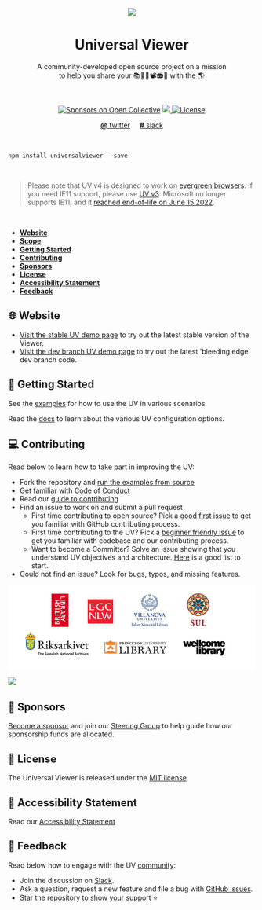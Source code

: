 <p align="center">
<img src="https://avatars0.githubusercontent.com/u/9430521" style="width: 150px;" />
<h1 align="center" style="width: 60%; margin-left: auto; margin-right: auto;">Universal Viewer</h1>
<p align="center">
A community-developed open source project on a mission<br/> to help you share your 📚📜📰📽️📻🗿 with the 🌎
</p>
</p>
<br/>
<p align="center">
<a href="#-sponsors"><img src="https://camo.githubusercontent.com/db8439fd8526d52fbc36437f988d0d8d8dd6913a/68747470733a2f2f6f70656e636f6c6c6563746976652e636f6d2f756e6976657273616c7669657765722f73706f6e736f72732f62616467652e737667" alt="Sponsors on Open Collective" data-canonical-src="https://opencollective.com/universalviewer/sponsors/badge.svg" style="max-width:100%;" /></a>
<a href="https://app.netlify.com/sites/uv/deploys">
<img src="https://api.netlify.com/api/v1/badges/91dc58e8-49dd-495f-98bb-84570a0edb7c/deploy-status" />
</a>
<a href="https://github.com/UniversalViewer/universalviewer/blob/master/LICENSE.txt"><img src="https://camo.githubusercontent.com/e80e20b31b4af7da8580f68d415779d250eee229/68747470733a2f2f696d672e736869656c64732e696f2f6e706d2f6c2f74687265652e737667" alt="License" data-canonical-src="https://img.shields.io/npm/l/universalviewer.svg" style="max-width:100%;"></a>
</p>

<p align="center">
    <a href="https://twitter.com/universalviewer"><strong>@</strong> twitter</a>&nbsp;&nbsp;&nbsp;&nbsp;
<a href="https://docs.google.com/forms/d/e/1FAIpQLSeHLD0kng5aXvGFsNN_tJGsZMTnp08Hv2F6kdGsJRb6bT0NWw/viewform" rel="nofollow"><strong>#</strong> slack</a>
</p>

<br/>

    npm install universalviewer --save

<br/>
    
> Please note that UV v4 is designed to work on [evergreen browsers](https://www.w3.org/2001/tag/doc/evergreen-web/). If you need IE11 support, please use [UV v3](https://github.com/UniversalViewer/universalviewer/tree/v3).
> Microsoft no longer supports IE11, and it [reached end-of-life on June 15 2022](https://blogs.windows.com/windowsexperience/2021/05/19/the-future-of-internet-explorer-on-windows-10-is-in-microsoft-edge/).

<br/>

- [**Website**](#-website)
- [**Scope**](#-scope)
- [**Getting Started**](#-getting-started)
- [**Contributing**](#-contributing)
- [**Sponsors**](#-sponsors)
- [**License**](#-license)
- [**Accessibility Statement**](#-accessibility-statement)
- [**Feedback**](#-feedback)

## 🌐 Website

- [Visit the stable UV demo page](https://uv-v4.netlify.app) to try out the latest stable version of the Viewer.
- [Visit the dev branch UV demo page](https://universalviewer.dev) to try out the latest 'bleeding edge' dev branch code.

<!-- ## 📖 Scope

Read more [about the Universal Viewer](https://github.com/UniversalViewer/universalviewer/wiki/About) -->

## 📖 Getting Started

See the [examples](https://github.com/UniversalViewer/universalviewer/wiki/UV-Examples) for how to use the UV in various scenarios.

Read the [docs](https://docs.universalviewer.io/) to learn about the various UV configuration options.

## 💻 Contributing

Read below to learn how to take part in improving the UV:

- Fork the repository and [run the examples from source](#-getting-started)
- Get familiar with [Code of Conduct](https://github.com/UniversalViewer/universalviewer/blob/main/CODE_OF_CONDUCT.md)
- Read our [guide to contributing](https://github.com/UniversalViewer/universalviewer/blob/main/CONTRIBUTING.md)
- Find an issue to work on and submit a pull request
  - First time contributing to open source? Pick a [good first issue](https://github.com/universalviewer/universalviewer/labels/good%20first%20issue) to get you familiar with GitHub contributing process.
  - First time contributing to the UV? Pick a [beginner friendly issue](https://github.com/universalviewer/universalviewer/labels/beginners) to get you familiar with codebase and our contributing process.
  - Want to become a Committer? Solve an issue showing that you understand UV objectives and architecture. [Here](https://github.com/universalviewer/universalviewer/labels/help%20wanted) is a good list to start.
- Could not find an issue? Look for bugs, typos, and missing features.

![Contributors](https://raw.githubusercontent.com/UniversalViewer/assets/master/contributors.jpg "Contributors")

<a href="https://github.com/UniversalViewer/universalviewer/graphs/contributors"><img src="https://opencollective.com/universalviewer/contributors.svg?width=890&button=false" /></a>

## 🏅 Sponsors

[Become a sponsor](https://opencollective.com/universalviewer#sponsor) and join our [Steering Group](https://github.com/UniversalViewer/universalviewer/wiki/Steering-Group) to help guide how our sponsorship funds are allocated.

## 📖 License

The Universal Viewer is released under the [MIT license](https://github.com/UniversalViewer/universalviewer/blob/master/LICENSE.txt).

## 📖 Accessibility Statement

Read our [Accessibility Statement](https://github.com/UniversalViewer/universalviewer/wiki/Accessibility-Statement-for-the-Universal-Viewer)

## 📣 Feedback

Read below how to engage with the UV [community](https://github.com/UniversalViewer/universalviewer/blob/main/COMMUNITY_TEAM.md):

- Join the discussion on [Slack](http://universalviewer.io/#contact).
- Ask a question, request a new feature and file a bug with [GitHub issues](https://github.com/universalviewer/universalviewer/issues/new).
- Star the repository to show your support ⭐
